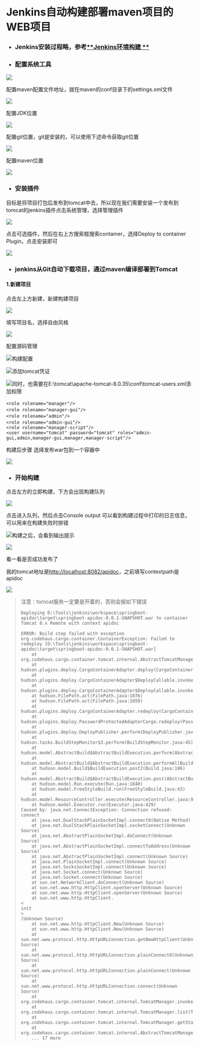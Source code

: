 # Jenkins自动构建部署maven项目的WEB项目

* ### **Jenkins安装过程略，参考**[**Jenkins环境构建  **](/jenkinschi-xu-ji-cheng/jenkinshuan-jing-gou-jian.md)
* ### 配置系统工具

![](/assets/import-jenkins-21.png)

配置maven配置文件地址，就在maven的conf目录下的settings.xml文件

![](/assets/import-jenkins-22.png)

配置JDK位置

![](/assets/import-jenkins-23.png)

配置git位置，git是安装的，可以使用下述命令获取git位置

![](/assets/import-jenkins-24.png)

配置maven位置

![](/assets/import-jenkins-25.png)

* ### 安装插件

目标是将项目打包后发布到tomcat中去，所以现在我们需要安装一个发布到tomcat的jenkins插件点击系统管理，选择管理插件

![](/assets/import-jenkins-26.png)

点击可选插件，然后在右上方搜索框搜索container，选择Deploy to container Plugin，点击安装即可

![](/assets/import-jenkins-27.png)

* ### jenkins从Git自动下载项目，通过maven编译部署到Tomcat

#### 1.新建项目

点击左上方新建，新建构建项目

![](/assets/import-jenkins-28.png)

填写项目名，选择自由风格

![](/assets/import-jenkins-30.png)

配置源码管理

![](/assets/import-jenkins-31.png)构建配置

![](/assets/import-jenkins-32.png)添加tomcat凭证

![](/assets/import-jenkins-43.png)同时，也需要在E:\tomcat\apache-tomcat-8.0.35\conf\tomcat-users.xml添加权限

```
<role rolename="manager"/>　  
<role rolename="manager-gui"/>　  
<role rolename="admin"/>　  
<role rolename="admin-gui"/>　  
<role rolename="manager-script"/>  
<user username="tomcat" password="tomcat" roles="admin-gui,admin,manager-gui,manager,manager-script"/> 
```



构建后步骤  选择发布war包到一个容器中

![](/assets/import-jenkins-41.png)

* ### 开始构建

点击左方的立即构建，下方会出现构建队列

![](/assets/import-jenkins-35.png)

点击进入队列，然后点击Console output 可以看到构建过程中打印的日志信息，可以用来在构建失败时排错

![](/assets/import-jenkins-36.png)构建之后，会看到输出提示

![](/assets/import-jenkins-37.png)

看一看是否成功发布了

我的tomcat地址是[http://localhost:8082/apidoc](http://localhost/apidoc)，之前填写contextpath是apidoc

![](/assets/import-jenkins-40.png)

> 注意：tomcat服务一定要是开着的，否则会报如下错误
>
> ```
> Deploying D:\Tools\jenkins\workspace\springboot-apidoc\target\springboot-apidoc-0.0.1-SNAPSHOT.war to container Tomcat 8.x Remote with context apidoc
> ```
>
> ```
> ERROR: Build step failed with exception
> org.codehaus.cargo.container.ContainerException: Failed to redeploy [D:\Tools\jenkins\workspace\springboot-apidoc\target\springboot-apidoc-0.0.1-SNAPSHOT.war]
>     at org.codehaus.cargo.container.tomcat.internal.AbstractTomcatManagerDeployer.redeploy(AbstractTomcatManagerDeployer.java:192)
>     at hudson.plugins.deploy.CargoContainerAdapter.deploy(CargoContainerAdapter.java:77)
>     at hudson.plugins.deploy.CargoContainerAdapter$DeployCallable.invoke(CargoContainerAdapter.java:147)
>     at hudson.plugins.deploy.CargoContainerAdapter$DeployCallable.invoke(CargoContainerAdapter.java:117)
>     at hudson.FilePath.act(FilePath.java:1076)
>     at hudson.FilePath.act(FilePath.java:1059)
>     at hudson.plugins.deploy.CargoContainerAdapter.redeploy(CargoContainerAdapter.java:114)
>     at hudson.plugins.deploy.PasswordProtectedAdapterCargo.redeploy(PasswordProtectedAdapterCargo.java:93)
>     at hudson.plugins.deploy.DeployPublisher.perform(DeployPublisher.java:64)
>     at hudson.tasks.BuildStepMonitor$3.perform(BuildStepMonitor.java:45)
>     at hudson.model.AbstractBuild$AbstractBuildExecution.perform(AbstractBuild.java:744)
>     at hudson.model.AbstractBuild$AbstractBuildExecution.performAllBuildSteps(AbstractBuild.java:690)
>     at hudson.model.Build$BuildExecution.post2(Build.java:186)
>     at hudson.model.AbstractBuild$AbstractBuildExecution.post(AbstractBuild.java:635)
>     at hudson.model.Run.execute(Run.java:1840)
>     at hudson.model.FreeStyleBuild.run(FreeStyleBuild.java:43)
>     at hudson.model.ResourceController.execute(ResourceController.java:97)
>     at hudson.model.Executor.run(Executor.java:429)
> Caused by: java.net.ConnectException: Connection refused: connect
>     at java.net.DualStackPlainSocketImpl.connect0(Native Method)
>     at java.net.DualStackPlainSocketImpl.socketConnect(Unknown Source)
>     at java.net.AbstractPlainSocketImpl.doConnect(Unknown Source)
>     at java.net.AbstractPlainSocketImpl.connectToAddress(Unknown Source)
>     at java.net.AbstractPlainSocketImpl.connect(Unknown Source)
>     at java.net.PlainSocketImpl.connect(Unknown Source)
>     at java.net.SocksSocketImpl.connect(Unknown Source)
>     at java.net.Socket.connect(Unknown Source)
>     at java.net.Socket.connect(Unknown Source)
>     at sun.net.NetworkClient.doConnect(Unknown Source)
>     at sun.net.www.http.HttpClient.openServer(Unknown Source)
>     at sun.net.www.http.HttpClient.openServer(Unknown Source)
>     at sun.net.www.http.HttpClient.
> <
> init
> >
> (Unknown Source)
>     at sun.net.www.http.HttpClient.New(Unknown Source)
>     at sun.net.www.http.HttpClient.New(Unknown Source)
>     at sun.net.www.protocol.http.HttpURLConnection.getNewHttpClient(Unknown Source)
>     at sun.net.www.protocol.http.HttpURLConnection.plainConnect0(Unknown Source)
>     at sun.net.www.protocol.http.HttpURLConnection.plainConnect(Unknown Source)
>     at sun.net.www.protocol.http.HttpURLConnection.connect(Unknown Source)
>     at org.codehaus.cargo.container.tomcat.internal.TomcatManager.invoke(TomcatManager.java:561)
>     at org.codehaus.cargo.container.tomcat.internal.TomcatManager.list(TomcatManager.java:876)
>     at org.codehaus.cargo.container.tomcat.internal.TomcatManager.getStatus(TomcatManager.java:889)
>     at org.codehaus.cargo.container.tomcat.internal.AbstractTomcatManagerDeployer.redeploy(AbstractTomcatManagerDeployer.java:173)
>     ... 17 more
> ```



